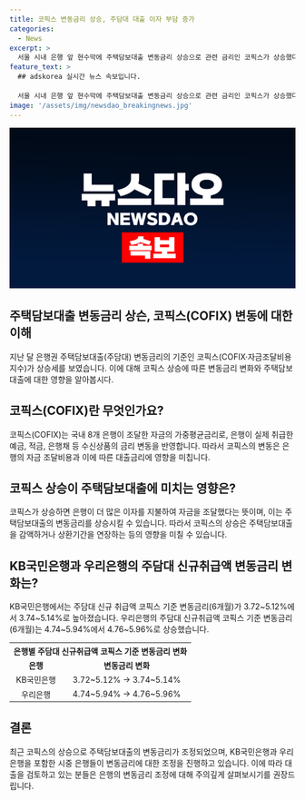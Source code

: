 ```yaml
---
title: 코픽스 변동금리 상승, 주담대 대출 이자 부담 증가
categories:
  - News
excerpt: >
  서울 시내 은행 앞 현수막에 주택담보대출 변동금리 상승으로 관련 금리인 코픽스가 상승했다. 은행은 높아진 이자를 반영해 변동금리를 조정하며, KB국민은행과 우리은행의 주담대 신규 변동금리도 상승했다. 최근 6개월간 내림세를 보였던 코픽스가 상승세로 돌아섰으며, 이는 은행이 더 많은 이자를 주고 자금을 조달했다는 의미이다. 코픽스는 국내 8개 은행이 조달한 자금의 가중평균금리로, 은행의 수신상품 금리 변동을 반영한다.
feature_text: >
  ## adskorea 실시간 뉴스 속보입니다.

  서울 시내 은행 앞 현수막에 주택담보대출 변동금리 상승으로 관련 금리인 코픽스가 상승했다. 은행은 높아진 이자를 반영해 변동금리를 조정하며, KB국민은행과 우리은행의 주담대 신규 변동금리도 상승했다. 최근 6개월간 내림세를 보였던 코픽스가 상승세로 돌아섰으며, 이는 은행이 더 많은 이자를 주고 자금을 조달했다는 의미이다. 코픽스는 국내 8개 은행이 조달한 자금의 가중평균금리로, 은행의 수신상품 금리 변동을 반영한다.
image: '/assets/img/newsdao_breakingnews.jpg'
---
```


<p><img src="/assets/img/newsdao_breakingnews.jpg" alt="adskorea 속보" /></p>

<h2 data-ke-size="size26">주택담보대출 변동금리 상슨, 코픽스(COFIX) 변동에 대한 이해</h2>

<p data-ke-size="size16">지난 달 은행권 주택담보대출(주담대) 변동금리의 기준인 코픽스(COFIX·자금조달비용지수)가 상승세를 보였습니다. 이에 대해 코픽스 상승에 따른 변동금리 변화와 주택담보대출에 대한 영향을 알아봅시다.</p>

<h2 data-ke-size="size24">코픽스(COFIX)란 무엇인가요?</h2>

<p data-ke-size="size16">코픽스(COFIX)는 국내 8개 은행이 조달한 자금의 가중평균금리로, 은행이 실제 취급한 예금, 적금, 은행채 등 수신상품의 금리 변동을 반영합니다. 따라서 코픽스의 변동은 은행의 자금 조달비용과 이에 따른 대출금리에 영향을 미칩니다.</p>

<h2 data-ke-size="size24">코픽스 상승이 주택담보대출에 미치는 영향은?</h2>

<p data-ke-size="size16">코픽스가 상승하면 은행이 더 많은 이자를 지불하여 자금을 조달했다는 뜻이며, 이는 주택담보대출의 변동금리를 상승시킬 수 있습니다. 따라서 코픽스의 상승은 주택담보대출을 감액하거나 상환기간을 연장하는 등의 영향을 미칠 수 있습니다.</p>

<h2 data-ke-size="size24">KB국민은행과 우리은행의 주담대 신규취급액 변동금리 변화는?</h2>

<p data-ke-size="size16">KB국민은행에서는 주담대 신규 취급액 코픽스 기준 변동금리(6개월)가 3.72~5.12%에서 3.74~5.14%로 높아졌습니다. 우리은행의 주담대 신규취급액 코픽스 기준 변동금리(6개월)는 4.74~5.94%에서 4.76~5.96%로 상승했습니다.</p>

<table>
    <tr>
        <th colspan="2" style="text-align: center;">은행별 주담대 신규취급액 코픽스 기준 변동금리 변화</th>
    </tr>
    <tr>
        <td style="text-align: center; height: 17px;"><b>은행</b></td>
        <td style="text-align: center; height: 17px;"><b>변동금리 변화</b></td>
    </tr>
    <tr>
        <td style="text-align: center; height: 17px;">KB국민은행</td>
        <td style="text-align: center; height: 17px;">3.72~5.12% → 3.74~5.14%</td>
    </tr>
    <tr>
        <td style="text-align: center; height: 17px;">우리은행</td>
        <td style="text-align: center; height: 17px;">4.74~5.94% → 4.76~5.96%</td>
    </tr>
</table>

<h2 data-ke-size="size24">결론</h2>

<p data-ke-size="size16">최근 코픽스의 상승으로 주택담보대출의 변동금리가 조정되었으며, KB국민은행과 우리은행을 포함한 시중 은행들이 변동금리에 대한 조정을 진행하고 있습니다. 이에 따라 대출을 검토하고 있는 분들은 은행의 변동금리 조정에 대해 주의깊게 살펴보시기를 권장드립니다.</p>

